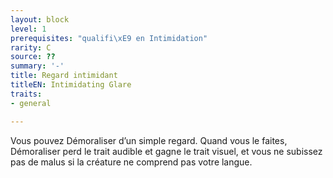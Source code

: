 ```yaml
---
layout: block
level: 1
prerequisites: "qualifi\xE9 en Intimidation"
rarity: C
source: ??
summary: '-'
title: Regard intimidant
titleEN: Intimidating Glare
traits:
- general

---
```


<p>Vous pouvez Démoraliser d’un simple regard. Quand vous le faites, Démoraliser perd le trait audible et gagne le trait visuel, et vous ne subissez pas de malus si la créature ne comprend pas votre langue.</p>